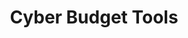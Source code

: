 ---
title: "Cyber Budget Tools"
description: This guide is intended to assist agencies in finding security and compliance related obligations while also viewing other agencies contract details for similar products and services.
external_url: drive.google.com/file/d/18Vcui9_RC77F7oeYHV26qsLI8yCEtDNx/view
content_tags:
type: link
filters: acquisition-best-practices
---